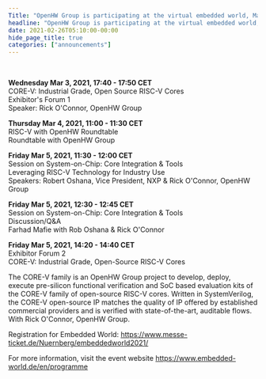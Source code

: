 ```yaml
---
Title: "OpenHW Group is participating at the virtual embedded world, March 1 – 5 2021 (Germany)"
headline: "OpenHW Group is participating at the virtual embedded world, March 1 – 5 2021 (Germany)"
date: 2021-02-26T05:10:00-00:00
hide_page_title: true
categories: ["announcements"]
---
```


<br />

**Wednesday Mar 3, 2021, 17:40 - 17:50 CET**  
CORE-V: Industrial Grade, Open Source RISC-V Cores  
Exhibitor's Forum 1   
Speaker: Rick O'Connor, OpenHW Group  


**Thursday Mar 4, 2021, 11:00 - 11:30 CET**  
RISC-V with OpenHW Roundtable  
Roundtable with OpenHW Group  


**Friday Mar 5, 2021, 11:30 - 12:00 CET**  
Session on System-on-Chip: Core Integration & Tools  
Leveraging RISC-V Technology for Industry Use  
Speakers: Robert Oshana, Vice President, NXP & Rick O'Connor, OpenHW Group  


**Friday Mar 5, 2021, 12:30 - 12:45 CET**  
Session on System-on-Chip: Core Integration & Tools  
Discussion/Q&A  
Farhad Mafie with Rob Oshana & Rick O'Connor  


**Friday Mar 5, 2021, 14:20 - 14:40 CET**  
Exhibitor Forum 2  
CORE-V: Industrial Grade, Open-Source RISC-V Cores  

The CORE-V family is an OpenHW Group project to develop, deploy, execute pre-silicon functional verification and SoC based evaluation kits of the CORE-V family of open-source RISC-V cores. Written in SystemVerilog, the CORE-V open-source IP matches the quality of IP offered by established commercial providers and is verified with state-of-the-art, auditable flows. With Rick O'Connor, OpenHW Group. 

Registration for Embedded World:
https://www.messe-ticket.de/Nuernberg/embeddedworld2021/

For more information, visit the event website
https://www.embedded-world.de/en/programme